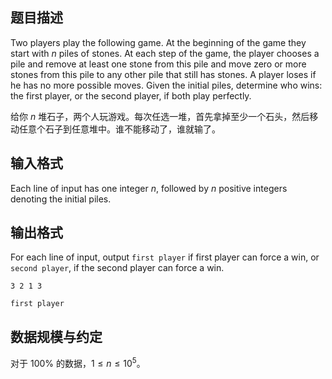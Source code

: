 ## 题目描述

Two players play the following game. At the beginning of the game they start with $n$ piles of stones. At each step of the game, the player chooses a pile and remove at least one stone from this pile and move zero or more stones from this pile to any other pile that still has stones. A player loses if he has no more possible moves. Given the initial piles, determine who wins: the first player, or the second player, if both play perfectly.

给你 $n$ 堆石子，两个人玩游戏。每次任选一堆，首先拿掉至少一个石头，然后移动任意个石子到任意堆中。谁不能移动了，谁就输了。

## 输入格式

Each line of input has one integer $n$, followed by $n$ positive integers denoting the initial piles.

## 输出格式

For each line of input, output `first player` if first player can force a win, or `second player`, if the second player can force a win.

```input1
3 2 1 3
```

```output1
first player
```

## 数据规模与约定

对于 $100\%$ 的数据，$1 \le n \le 10^5$。